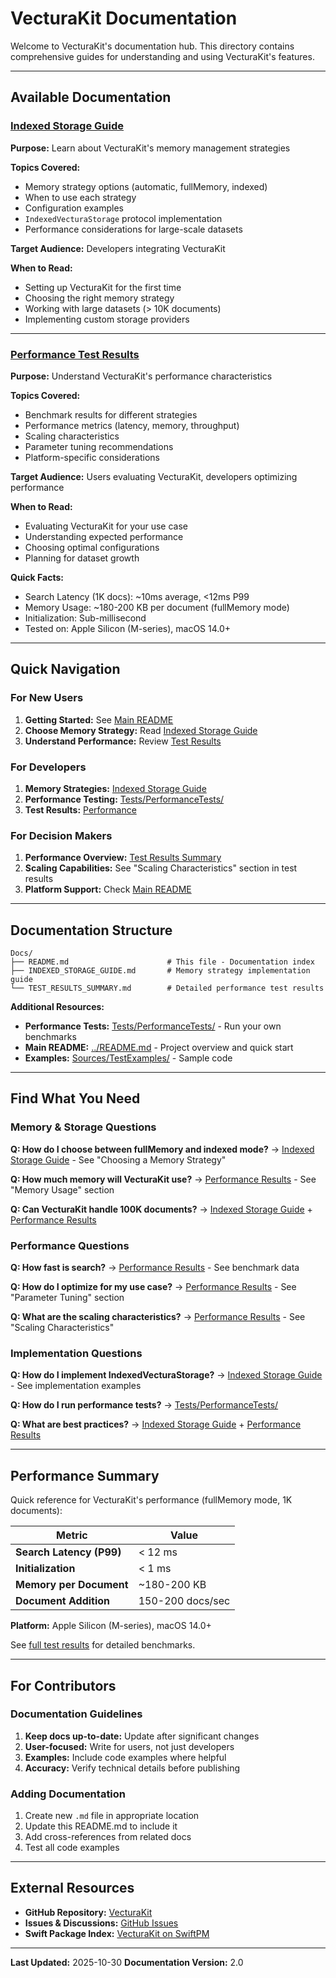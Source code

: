 # VecturaKit Documentation

Welcome to VecturaKit's documentation hub. This directory contains comprehensive guides for understanding and using VecturaKit's features.

---

## Available Documentation

### [Indexed Storage Guide](./INDEXED_STORAGE_GUIDE.md)

**Purpose:** Learn about VecturaKit's memory management strategies

**Topics Covered:**
- Memory strategy options (automatic, fullMemory, indexed)
- When to use each strategy
- Configuration examples
- `IndexedVecturaStorage` protocol implementation
- Performance considerations for large-scale datasets

**Target Audience:** Developers integrating VecturaKit

**When to Read:**
- Setting up VecturaKit for the first time
- Choosing the right memory strategy
- Working with large datasets (> 10K documents)
- Implementing custom storage providers

---

### [Performance Test Results](./TEST_RESULTS_SUMMARY.md)

**Purpose:** Understand VecturaKit's performance characteristics

**Topics Covered:**
- Benchmark results for different strategies
- Performance metrics (latency, memory, throughput)
- Scaling characteristics
- Parameter tuning recommendations
- Platform-specific considerations

**Target Audience:** Users evaluating VecturaKit, developers optimizing performance

**When to Read:**
- Evaluating VecturaKit for your use case
- Understanding expected performance
- Choosing optimal configurations
- Planning for dataset growth

**Quick Facts:**
- Search Latency (1K docs): ~10ms average, <12ms P99
- Memory Usage: ~180-200 KB per document (fullMemory mode)
- Initialization: Sub-millisecond
- Tested on: Apple Silicon (M-series), macOS 14.0+

---

## Quick Navigation

### For New Users

1. **Getting Started:** See [Main README](../README.md)
2. **Choose Memory Strategy:** Read [Indexed Storage Guide](./INDEXED_STORAGE_GUIDE.md)
3. **Understand Performance:** Review [Test Results](./TEST_RESULTS_SUMMARY.md)

### For Developers

1. **Memory Strategies:** [Indexed Storage Guide](./INDEXED_STORAGE_GUIDE.md)
2. **Performance Testing:** [Tests/PerformanceTests/](../Tests/PerformanceTests/)
3. **Test Results:** [Performance](./TEST_RESULTS_SUMMARY.md)

### For Decision Makers

1. **Performance Overview:** [Test Results Summary](./TEST_RESULTS_SUMMARY.md)
2. **Scaling Capabilities:** See "Scaling Characteristics" section in test results
3. **Platform Support:** Check [Main README](../README.md)

---

## Documentation Structure

```
Docs/
├── README.md                      # This file - Documentation index
├── INDEXED_STORAGE_GUIDE.md       # Memory strategy implementation guide
└── TEST_RESULTS_SUMMARY.md        # Detailed performance test results
```

**Additional Resources:**
- **Performance Tests:** [Tests/PerformanceTests/](../Tests/PerformanceTests/) - Run your own benchmarks
- **Main README:** [../README.md](../README.md) - Project overview and quick start
- **Examples:** [Sources/TestExamples/](../Sources/TestExamples/) - Sample code

---

## Find What You Need

### Memory & Storage Questions

**Q: How do I choose between fullMemory and indexed mode?**
→ [Indexed Storage Guide](./INDEXED_STORAGE_GUIDE.md) - See "Choosing a Memory Strategy"

**Q: How much memory will VecturaKit use?**
→ [Performance Results](./TEST_RESULTS_SUMMARY.md) - See "Memory Usage" section

**Q: Can VecturaKit handle 100K documents?**
→ [Indexed Storage Guide](./INDEXED_STORAGE_GUIDE.md) + [Performance Results](./TEST_RESULTS_SUMMARY.md)

### Performance Questions

**Q: How fast is search?**
→ [Performance Results](./TEST_RESULTS_SUMMARY.md) - See benchmark data

**Q: How do I optimize for my use case?**
→ [Performance Results](./TEST_RESULTS_SUMMARY.md) - See "Parameter Tuning" section

**Q: What are the scaling characteristics?**
→ [Performance Results](./TEST_RESULTS_SUMMARY.md) - See "Scaling Characteristics"

### Implementation Questions

**Q: How do I implement IndexedVecturaStorage?**
→ [Indexed Storage Guide](./INDEXED_STORAGE_GUIDE.md) - See implementation examples

**Q: How do I run performance tests?**
→ [Tests/PerformanceTests/](../Tests/PerformanceTests/README.md)

**Q: What are best practices?**
→ [Indexed Storage Guide](./INDEXED_STORAGE_GUIDE.md) + [Performance Results](./TEST_RESULTS_SUMMARY.md)

---

## Performance Summary

Quick reference for VecturaKit's performance (fullMemory mode, 1K documents):

| Metric | Value |
|--------|-------|
| **Search Latency (P99)** | < 12 ms |
| **Initialization** | < 1 ms |
| **Memory per Document** | ~180-200 KB |
| **Document Addition** | 150-200 docs/sec |

**Platform:** Apple Silicon (M-series), macOS 14.0+

See [full test results](./TEST_RESULTS_SUMMARY.md) for detailed benchmarks.

---

## For Contributors

### Documentation Guidelines

1. **Keep docs up-to-date:** Update after significant changes
2. **User-focused:** Write for users, not just developers
3. **Examples:** Include code examples where helpful
4. **Accuracy:** Verify technical details before publishing

### Adding Documentation

1. Create new `.md` file in appropriate location
2. Update this README.md to include it
3. Add cross-references from related docs
4. Test all code examples

---

## External Resources

- **GitHub Repository:** [VecturaKit](https://github.com/rryam/VecturaKit)
- **Issues & Discussions:** [GitHub Issues](https://github.com/rryam/VecturaKit/issues)
- **Swift Package Index:** [VecturaKit on SwiftPM](https://swiftpackageindex.com/rryam/VecturaKit)

---

**Last Updated:** 2025-10-30
**Documentation Version:** 2.0
